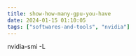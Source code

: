 ```yaml
---
title: show-how-many-gpu-you-have
date: 2024-01-15 01:10:05
tags: ["softwares-and-tools", "nvidia"]
---
```

nvidia-smi -L

